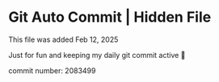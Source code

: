 # Git Auto Commit | Hidden File

This file was added Feb 12, 2025

Just for fun and keeping my daily git commit active 🤪

commit number: 2083499
